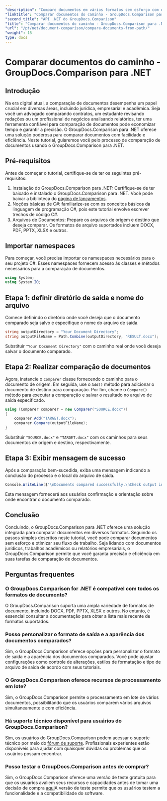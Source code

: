 ```yaml
---
"description": "Compare documentos em vários formatos sem esforço com o GroupDocs.Comparison para .NET. Economize tempo e garanta precisão em tarefas jurídicas, acadêmicas e comerciais."
"linktitle": "Comparar documentos do caminho - GroupDocs.Comparison para .NET"
"second_title": "API .NET do GroupDocs.Comparison"
"title": "Comparar documentos do caminho - GroupDocs.Comparison para .NET"
"url": "/pt/net/document-comparison/compare-documents-from-path/"
"weight": 15
type: docs
---
```

# Comparar documentos do caminho - GroupDocs.Comparison para .NET

## Introdução
Na era digital atual, a comparação de documentos desempenha um papel crucial em diversas áreas, incluindo jurídica, empresarial e acadêmica. Seja você um advogado comparando contratos, um estudante revisando redações ou um profissional de negócios analisando relatórios, ter uma ferramenta confiável para comparação de documentos pode economizar tempo e garantir a precisão. O GroupDocs.Comparison para .NET oferece uma solução poderosa para comparar documentos com facilidade e eficiência. Neste tutorial, guiaremos você pelo processo de comparação de documentos usando o GroupDocs.Comparison para .NET.
## Pré-requisitos
Antes de começar o tutorial, certifique-se de ter os seguintes pré-requisitos:
1. Instalação do GroupDocs.Comparison para .NET: Certifique-se de ter baixado e instalado o GroupDocs.Comparison para .NET. Você pode baixar a biblioteca do [página de lançamentos](https://releases.groupdocs.com/comparison/net/).
2. Noções básicas de C#: familiarize-se com os conceitos básicos da linguagem de programação C#, pois este tutorial envolve escrever trechos de código C#.
3. Arquivos de Documentos: Prepare os arquivos de origem e destino que deseja comparar. Os formatos de arquivo suportados incluem DOCX, PDF, PPTX, XLSX e outros.

## Importar namespaces
Para começar, você precisa importar os namespaces necessários para o seu projeto C#. Esses namespaces fornecem acesso às classes e métodos necessários para a comparação de documentos.
```csharp
using System;
using System.IO;
```
## Etapa 1: definir diretório de saída e nome do arquivo
Comece definindo o diretório onde você deseja que o documento comparado seja salvo e especifique o nome do arquivo de saída.
```csharp
string outputDirectory = "Your Document Directory";
string outputFileName = Path.Combine(outputDirectory, "RESULT.docx");
```
Substituir `"Your Document Directory"` com o caminho real onde você deseja salvar o documento comparado.
## Etapa 2: Realizar comparação de documentos
Agora, instancie o `Comparer` classe fornecendo o caminho para o documento de origem. Em seguida, use o `Add()` método para adicionar o documento de destino para comparação. Por fim, chame o `Compare()` método para executar a comparação e salvar o resultado no arquivo de saída especificado.
```csharp
using (Comparer comparer = new Comparer("SOURCE.docx"))
{
    comparer.Add("TARGET.docx");
    comparer.Compare(outputFileName);
}
```
Substituir `"SOURCE.docx"` e `"TARGET.docx"` com os caminhos para seus documentos de origem e destino, respectivamente.
## Etapa 3: Exibir mensagem de sucesso
Após a comparação bem-sucedida, exiba uma mensagem indicando a conclusão do processo e o local do arquivo de saída.
```csharp
Console.WriteLine($"\nDocuments compared successfully.\nCheck output in {outputDirectory}.");
```
Esta mensagem fornecerá aos usuários confirmação e orientação sobre onde encontrar o documento comparado.

## Conclusão
Concluindo, o GroupDocs.Comparison para .NET oferece uma solução integrada para comparar documentos em diversos formatos. Seguindo os passos simples descritos neste tutorial, você pode comparar documentos sem esforço e otimizar seu fluxo de trabalho. Seja lidando com documentos jurídicos, trabalhos acadêmicos ou relatórios empresariais, o GroupDocs.Comparison permite que você garanta precisão e eficiência em suas tarefas de comparação de documentos.
## Perguntas frequentes
### O GroupDocs.Comparison for .NET é compatível com todos os formatos de documento?
O GroupDocs.Comparison suporta uma ampla variedade de formatos de documento, incluindo DOCX, PDF, PPTX, XLSX e outros. No entanto, é essencial consultar a documentação para obter a lista mais recente de formatos suportados.
### Posso personalizar o formato de saída e a aparência dos documentos comparados?
Sim, o GroupDocs.Comparison oferece opções para personalizar o formato de saída e a aparência dos documentos comparados. Você pode ajustar configurações como controle de alterações, estilos de formatação e tipo de arquivo de saída de acordo com seus tutoriais.
### O GroupDocs.Comparison oferece recursos de processamento em lote?
Sim, o GroupDocs.Comparison permite o processamento em lote de vários documentos, possibilitando que os usuários comparem vários arquivos simultaneamente e com eficiência.
### Há suporte técnico disponível para usuários do GroupDocs.Comparison?
Sim, os usuários do GroupDocs.Comparison podem acessar o suporte técnico por meio do [fórum de suporte](https://forum.groupdocs.com/c/comparison/12). Profissionais experientes estão disponíveis para ajudar com quaisquer dúvidas ou problemas que os usuários possam encontrar.
### Posso testar o GroupDocs.Comparison antes de comprar?
Sim, o GroupDocs.Comparison oferece uma versão de teste gratuita para que os usuários avaliem seus recursos e capacidades antes de tomar uma decisão de compra [aqui](https://releases.groupdocs.com/)A versão de teste permite que os usuários testem a funcionalidade e a compatibilidade do software.